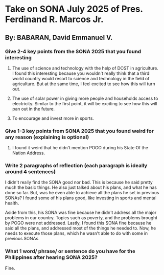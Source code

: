 # Take on SONA July 2025 of Pres. Ferdinand R. Marcos Jr.
## By: BABARAN, David Emmanuel V.

### Give 2-4 key points from the SONA 2025 that you found interesting

1. The use of science and technology with the help of DOST in agriculture. I found this interesting because you wouldn't really think that a third world country would resort to science and technology in the field of agriculture. But at the same time, I feel excited to see how this will turn out.

2. The use of solar power in giving more people and households access to electricity. Similar to the first point, it will be exciting to see how this will pan out in the future.

3. To encourage and invest more in sports.

### Give 1-3 key points from SONA 2025 that you found weird for any reason (explaining is optional)

1. I found it weird that he didn't mention POGO during his State Of the Nation Address.

### Write 2 paragraphs of reflection (each paragraph is ideally around 4 sentences)

I didn't really find the SONA good nor bad. This is because he said pretty much the basic things. He also just talked about his plans, and what he has done so far. But, was he even able to achieve all the plans he set in previous SONAs? I found some of his plans good, like investing in sports and mental health. 

Aside from this, his SONA was fine because he didn't address all the major problems in our country. Topics such as poverty, and the problems brought by POGO were not addressed. Lastly, I found this SONA fine because he said all the plans, and addressed most of the things he needed to. Now, he needs to execute those plans, which he wasn't able to do with some in previous SONAs. 

### What 1 word/ phrase/ or sentence do you have for the Philippines after hearing SONA 2025?

Fine.
